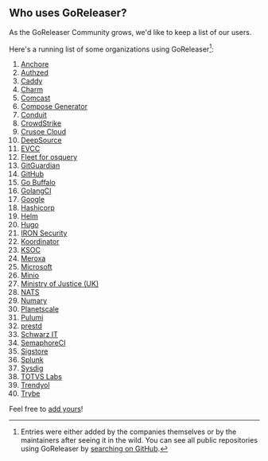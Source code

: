 ## Who uses GoReleaser?

As the GoReleaser Community grows, we'd like to keep a list of our users.

Here's a running list of some organizations using GoReleaser[^1]:

1. [Anchore](https://anchore.com)
1. [Authzed](https://authzed.com)
1. [Caddy](https://caddyserver.com)
1. [Charm](https://charm.sh)
1. [Comcast](https://comcast.github.io)
1. [Compose Generator](https://www.compose-generator.com)
1. [Conduit](https://www.conduit.io/)
1. [CrowdStrike](https://www.crowdstrike.com)
1. [Crusoe Cloud](https://crusoecloud.com)
1. [DeepSource](https://deepsource.io)
1. [EVCC](https://evcc.io)
1. [Fleet for osquery](https://fleetdm.com)
1. [GitGuardian](https://gitguardian.com)
1. [GitHub](https://github.com)
1. [Go Buffalo](https://gobuffalo.io)
1. [GolangCI](https://golangci.com)
1. [Google](https://google.com)
1. [Hashicorp](https://hashicorp.com)
1. [Helm](https://helm.sh)
1. [Hugo](https://gohugo.io)
1. [IRON Security](https://iron.security)
1. [Koordinator](https://koordinator.sh)
2. [KSOC](https://www.ksoc.com/)
3. [Meroxa](https://meroxa.com/)
4. [Microsoft](https://microsoft.com)
5. [Minio](https://min.io)
6. [Ministry of Justice (UK)](https://mojdigital.blog.gov.uk)
7. [NATS](https://nats.io)
8. [Numary](https://numary.com)
9. [Planetscale](https://planetscale.com)
10. [Pulumi](https://pulumi.com)
11. [prestd](https://prestd.com)
12. [Schwarz IT](https://jobs.schwarz)
13. [SemaphoreCI](https://semaphoreci.com)
14. [Sigstore](https://sigstore.dev)
15. [Splunk](http://dev.splunk.com)
16. [Sysdig](https://sysdig.com)
17. [TOTVS Labs](https://totvslabs.com)
18. [Trendyol](https://trendyol.com)
19. [Trybe](https://betrybe.com)

Feel free to [add yours](https://github.com/goreleaser/goreleaser/edit/main/USERS.md)!

<!--
Hey! Thanks for looking into this file!
If you're going to edit it, please:
- keep a-z ordering :)
- edit only the USERS.md file at the repository's root folder
- /www/docs/users.md is auto-copied from /USERS.md
-->

[^1]: Entries were either added by the companies themselves or by the maintainers after seeing it in the wild.
      You can see all public repositories using GoReleaser by [searching on GitHub](https://github.com/search?q=filename%3Agoreleaser+language%3Ayaml+path%3A%2F).
